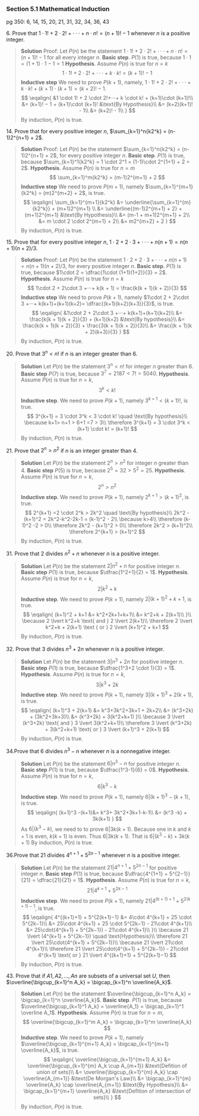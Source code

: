 ### Section 5.1 Mathematical Induction
pg 350: 6, 14, 15, 20, 21, 31, 32, 34, 36, 43

6\. Prove that $1 \cdot 1! + 2 \cdot 2!+···+ n \cdot n! = (n + 1)! − 1$ whenever $n$ is a positive integer.
>**Solution**
Proof:
Let $P(n)$ be the statement $1 \cdot 1! + 2 \cdot 2!+···+ n \cdot n! = (n + 1)! − 1$ for all every integer $n$.
**Basic step**. $P(1)$ is true, because $1\cdot 1 = (1+1) \cdot 1 -1 = 1$
**Hypothesis**. Assume $P(n)$ is true for $n=k$
$$
1 \cdot 1! + 2 \cdot 2!+···+ k \cdot k! = (k + 1)! − 1
$$
**Inductive step** We need to prove $P(k+1)$, namely, $1 \cdot 1! + 2 \cdot 2!+···+ k \cdot k! + (k+1)\cdot (k+1) = (k + 2)! − 1$.
$$
\eqalign{
&1 \cdot 1! + 2 \cdot 2!+···+ k \cdot k! + (k+1)\cdot (k+1)!\\
&= (k+1)! − 1 + (k+1)\cdot (k+1)! &\text{By Hypothesis}\\
&= (k+2)(k+1)! - 1\\
&= (k+2)! - 1\\
}
$$
By induction, $P(n)$ is true.

14\. Prove that for every positive integer $n$, $\sum_{k=1}^n{k2^k} = (n-1)2^{n+1} + 2$.
>**Solution**
Proof:
Let $P(n)$ be the statement $\sum_{k=1}^n{k2^k} = (n-1)2^{n+1} + 2$, for every positive integer $n$.
**Basic step**. $P(1)$ is true, because $\sum_{k=1}^1{k2^k} = 1 \cdot 2^1 = (1-1)\cdot 2^{1+1} + 2 = 2$.
**Hypothesis**. Assume $P(n)$ is true for $n=m$
$$
\sum_{k=1}^m{k2^k} = (m-1)2^{m+1} + 2
$$
**Inductive step** We need to prove $P(m+1)$, namely $\sum_{k=1}^{m+1}{k2^k} = (m)2^{m+2} + 2$, is true.
$$
\eqalign{
\sum_{k=1}^{m+1}{k2^k} &= \underline{\sum_{k=1}^{m}{k2^k}} + (m+1)2^{m+1} \\
&= \underline{(m-1)2^{m+1} + 2} + (m+1)2^{m+1} &\text{By Hypothesis}\\
&= (m-1 + m+1)2^{m+1} + 2\\
&= m \cdot 2 \cdot 2^{m+1} + 2\\
&= m2^{m+2} + 2
}
$$
By induction, $P(n)$ is true.

<!-- pagebreak -->
15\. Prove that for every positive integer $n$, $1\cdot 2 + 2\cdot 3 +···+ n(n + 1) = n(n + 1)(n + 2)/3$.
>**Solution**
Proof:
Let $P(n)$ be the statement $1\cdot 2 + 2\cdot 3 +···+ n(n + 1) = n(n + 1)(n + 2)/3$, for every positive integer $n$.
**Basic step**. $P(1)$ is true, because $1\cdot 2 = \dfrac{1\cdot (1+1)(1+2)}{3} = 2$.
**Hypothesis**. Assume $P(n)$ is true for $n=k$
$$
1\cdot 2 + 2\cdot 3 +···+ k(k + 1) = \frac{k(k + 1)(k + 2)}{3}
$$
**Inductive step** We need to prove $P(k+1)$, namely $1\cdot 2 + 2\cdot 3 +···+ k(k+1)+(k+1)(k+2)= \dfrac{(k+1)(k+2)(k+3)}{3}$, is true.
$$
\eqalign{
&1\cdot 2 + 2\cdot 3 +···+ k(k+1)+(k+1)(k+2)\\
&= \frac{k(k + 1)(k + 2)}{3} + (k+1)(k+2) &\text{By hypothesis}\\
&= \frac{k(k + 1)(k + 2)}{3} + \frac{3(k + 1)(k + 2)}{3}\\
&= \frac{(k + 1)(k + 2)(k+3)}{3}
}
$$
By induction, $P(n)$ is true.

20\. Prove that $3^n< n!$ if $n$ is an integer greater than 6.
>**Solution**
Let $P(n)$ be the statement $3^n< n!$ for integer $n$ greater than 6.
**Basic step** $P(7)$ is true, because $3^7=2187 < 7!=5040$.
**Hypothesis**. Assume $P(n)$ is true for $n=k$,
$$
3^k< k!
$$
**Inductive step**. We need to prove $P(k+1)$, namely $3^{k+1}< (k+1)!$, is true.
$$
3^{k+1} = 3 \cdot 3^k < 3 \cdot k! \quad \text{By hypothesis}\\
\because k+1> n+1 > 6+1 =7 > 3\\
\therefore 3^{k+1} = 3 \cdot 3^k < (k+1) \cdot k! = (k+1)!
$$
By induction, $P(n)$ is true.

<!-- pagebreak -->
21\. Prove that $2^n > n^2$ if $n$ is an integer greater than 4.
>**Solution**
Let $P(n)$ be the statement $2^n > n^2$ for integer $n$ greater than 4.
**Basic step** $P(5)$ is true, because $2^5=32 > 5^2=25$.
**Hypothesis**. Assume $P(n)$ is true for $n=k$,
$$
2^n> n^2
$$
**Inductive step**. We need to prove $P(k+1)$, namely $2^{k+1}> (k+1)^2$, is true.
$$
2^{k+1} =2 \cdot 2^k > 2k^2 \quad \text{By hypothesis}\\
2k^2 - (k+1)^2 = 2k^2-k^2-2k-1 = (k-1)^2 - 2\\
\because k>4\\
\therefore (k-1)^2 -2 > 0\\
\therefore 2k^2 - (k+1)^2 > 0\\
\therefore 2k^2 > (k+1)^2\\
\therefore 2^{k+1} > (k+1)^2
$$
By induction, $P(n)$ is true.

31\. Prove that $2$ divides $n^2 + n$ whenever $n$ is a positive integer.
>**Solution**
Let $P(n)$ be the statement $2 \lvert n^2 + n$ for positive integer $n$.
**Basic step** $P(1)$ is true, because $\dfrac{1^2+1}{2} = 1$.
**Hypothesis**. Assume $P(n)$ is true for $n=k$,
$$
2 \lvert k^2 + k
$$
**Inductive step**. We need to prove $P(k+1)$, namely $2 \lvert (k+1)^2 + k+1$, is true.
$$
\eqalign{
(k+1)^2 + k+1 &= k^2+2k+1+k+1\\
&= k^2+k + 2(k+1)\\
}\\
\because 2 \lvert k^2+k \text{ and } 2 \lvert 2(k+1)\\
\therefore 2 \lvert k^2+k + 2(k+1) \text { or } 2 \lvert (k+1)^2 + k+1
$$
By induction, $P(n)$ is true.

<!-- pagebreak -->
32\. Prove that $3$ divides $n^3 + 2n$ whenever $n$ is a positive integer.
>**Solution**
Let $P(n)$ be the statement $3 \lvert n^3 + 2n$ for positive integer $n$.
**Basic step** $P(1)$ is true, because $\dfrac{1^3+2 \cdot 1}{3} = 1$.
**Hypothesis**. Assume $P(n)$ is true for $n=k$,
$$
3 \lvert k^3 + 2k
$$
**Inductive step**. We need to prove $P(k+1)$, namely $3 \lvert (k+1)^3 + 2(k+1)$, is true.
$$
\eqalign{
(k+1)^3 + 2(k+1) &= k^3+3k^2+3k+1 + 2k+2\\
&= (k^3+2k) + (3k^2+3k+3)\\
&= (k^3+2k) + 3(k^2+k+1)
}\\
\because 3 \lvert (k^3+2k) \text{ and } 3 \lvert 3(k^2+k+1)\\
\therefore 3 \lvert (k^3+2k) + 3(k^2+k+1) \text{ or } 3 \lvert (k+1)^3 + 2(k+1)
$$
By induction, $P(n)$ is true.

34\.Prove that $6$ divides $n^3 − n$ whenever $n$ is a nonnegative
integer.
>**Solution**
Let $P(n)$ be the statement $6 \lvert n^3 - n$ for positive integer $n$.
**Basic step** $P(1)$ is true, because $\dfrac{1^3-1}{6} = 0$.
**Hypothesis**. Assume $P(n)$ is true for $n=k$,
$$
6 \lvert k^3 − k
$$
**Inductive step**. We need to prove $P(k+1)$, namely $6 \lvert (k+1)^3 -(k+1)$, is true.
$$
\eqalign{
(k+1)^3 -(k+1)&= k^3+ 3k^2+3k+1-k-1\\
&= (k^3 -k) + 3k(k+1)
}
$$
As $6|(k^3 -k)$, we need to to prove $6|3k(k+1)$.
Because one in $k$ and $k+1$ is even, $k(k+1)$ is even. Thus $6|3k(k+1)$.
That is $6\lvert (k^3 -k) + 3k(k+1)$
By induction, $P(n)$ is true.

<!-- pagebreak -->
36\.Prove that 21 divides $4^{n+1} + 5^{2n−1}$ whenever $n$ is a positive integer.
>**Solution**
Let $P(n)$ be the statement $21 \lvert 4^{n+1} + 5^{2n−1}$ for positive integer $n$.
**Basic step** $P(1)$ is true, because $\dfrac{4^{1+1} + 5^{2−1}}{21} = \dfrac{21}{21} = 1$.
**Hypothesis**. Assume $P(n)$ is true for $n=k$,
$$
21 \lvert 4^{k+1} + 5^{2k−1}
$$
**Inductive step**. We need to prove $P(k+1)$, namely $21 \lvert 4^{(k+1)+1} + 5^{2(k+1)−1}$, is true.
$$
\eqalign{
4^{(k+1)+1} + 5^{2(k+1)−1} &= 4\cdot 4^{k+1} + 25 \cdot 5^{2k−1}\\
&= 25\cdot 4^{k+1} + 25 \cdot 5^{2k−1} - 21\cdot 4^{k+1}\\
&= 25\cdot(4^{k+1} + 5^{2k−1}) - 21\cdot 4^{k+1}\\
}\\
\because 21 \lvert (4^{k+1} + 5^{2k−1}) \quad \text{Hypothesis}\\
\therefore 21 \lvert 25\cdot(4^{k+1} + 5^{2k−1})\\
\because 21 \lvert 21\cdot 4^{k+1}\\
\therefore 21 \lvert 25\cdot(4^{k+1} + 5^{2k−1}) - 21\cdot 4^{k+1} \text{ or } 21 \lvert 4^{(k+1)+1} + 5^{2(k+1)−1}
$$
By induction, $P(n)$ is true.

43\. Prove that if $A1, A2,...,An$ are subsets of a universal set $U$, then $\overline{\bigcup_{k=1}^n A_k} = \bigcap_{k=1}^n \overline{A_k}$.
>**Solution**
Let $P(n)$ be the statement $\overline{\bigcup_{k=1}^n A_k} = \bigcap_{k=1}^n \overline{A_k}$.
**Basic step**. $P(1)$ is true, because $\overline{\bigcup_{k=1}^1 A_k} = \overline{A_1} = \bigcap_{k=1}^1 \overline A_1$.
**Hypothesis**. Assume $P(n)$ is true for $n=m$,
$$
\overline{\bigcup_{k=1}^m A_k} = \bigcap_{k=1}^m \overline{A_k}
$$
**Inductive step**. We need to prove $P(k+1)$, namely $\overline{\bigcup_{k=1}^{m+1} A_k} = \bigcap_{k=1}^{m+1} \overline{A_k}$, is true.
$$
\eqalign{
\overline{\bigcup_{k=1}^{m+1} A_k} &= \overline{\bigcup_{k=1}^{m} A_k \cup A_{m+1}} &\text{Defition of union of sets}\\
&= \overline{\bigcup_{k=1}^{m} A_k} \cap \overline{A_{m+1}} &\text{De Morgan's Law}\\
&= \bigcap_{k=1}^{m} \overline{A_k} \cap \overline{A_{m+1}} &\text{By Hypothesis}\\
&= \bigcap_{k=1}^{m+1} \overline{A_k} &\text{Defition of intersection of sets}\\
}
$$
By induction, $P(n)$ is true.
